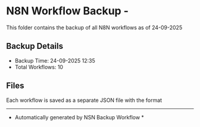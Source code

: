 # N8N Workflow Backup - 
This folder contains the backup of all N8N workflows as of 24-09-2025

## Backup Details
- Backup Time: 24-09-2025 12:35
- Total Workflows: 10

## Files
Each workflow is saved as a separate JSON file with the format

-----------
* Automatically generated by NSN Backup Workflow *